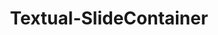---
title: "Textual-SlideContainer"
externalUrl: "https://www.github.com/edward-jazzhands/textual-slidecontainer"
tags: ["python", "textual", "tui", "terminal"]
summary: "Provides a new container, the `SlideContainer`. Makes it easy to create sliding or hidden menu bars."
showSummary: true
weight: 9_999
---